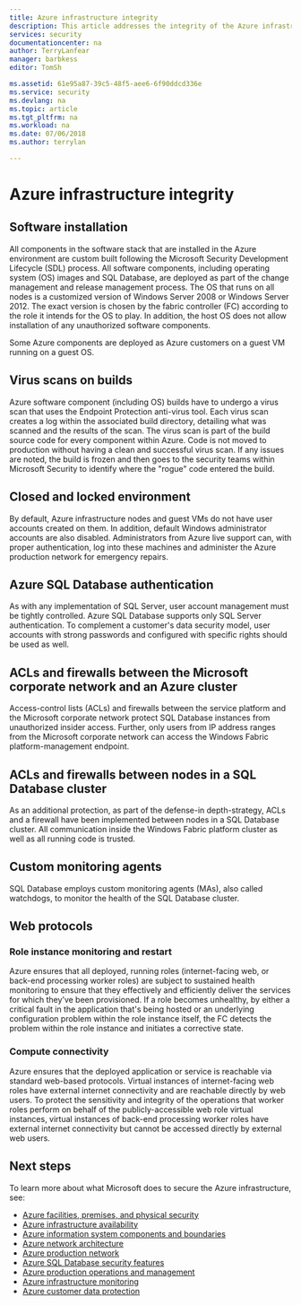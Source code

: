 ```yaml
---
title: Azure infrastructure integrity
description: This article addresses the integrity of the Azure infrastructure.
services: security
documentationcenter: na
author: TerryLanfear
manager: barbkess
editor: TomSh

ms.assetid: 61e95a87-39c5-48f5-aee6-6f90ddcd336e
ms.service: security
ms.devlang: na
ms.topic: article
ms.tgt_pltfrm: na
ms.workload: na
ms.date: 07/06/2018
ms.author: terrylan

---
```


# Azure infrastructure integrity

## Software installation
All components in the software stack that are installed in the Azure environment are custom built following the Microsoft Security Development Lifecycle (SDL) process. All software components, including operating system (OS) images and SQL Database, are deployed as part of the change management and release management process. The OS that runs on all nodes is a customized version of Windows Server 2008 or Windows Server 2012. The exact version is chosen by the fabric controller (FC) according to the role it intends for the OS to play. In addition, the host OS does not allow installation of any unauthorized software components.

Some Azure components are deployed as Azure customers on a guest VM running on a guest OS.

## Virus scans on builds
Azure software component (including OS) builds have to undergo a virus scan that uses the Endpoint Protection anti-virus tool. Each virus scan creates a log within the associated build directory, detailing what was scanned and the results of the scan. The virus scan is part of the build source code for every component within Azure. Code is not moved to production without having a clean and successful virus scan. If any issues are noted, the build is frozen and then goes to the security teams within Microsoft Security to identify where the "rogue" code entered the build.

## Closed and locked environment
By default, Azure infrastructure nodes and guest VMs do not have user accounts created on them. In addition, default Windows administrator accounts are also disabled. Administrators from Azure live support can, with proper authentication, log into these machines and administer the Azure production network for emergency repairs.

## Azure SQL Database authentication
As with any implementation of SQL Server, user account management must be tightly controlled. Azure SQL Database supports only SQL Server authentication. To complement a customer's data security model, user accounts with strong passwords and configured with specific rights should be used as well.

## ACLs and firewalls between the Microsoft corporate network and an Azure cluster
Access-control lists (ACLs) and firewalls between the service platform and the Microsoft corporate network protect SQL Database instances from unauthorized insider access. Further, only users from IP address ranges from the Microsoft corporate network can access the Windows Fabric platform-management endpoint.

## ACLs and firewalls between nodes in a SQL Database cluster
As an additional protection, as part of the defense-in depth-strategy, ACLs and a firewall have been implemented between nodes in a SQL Database cluster. All communication inside the Windows Fabric platform cluster as well as all running code is trusted.

## Custom monitoring agents
SQL Database employs custom monitoring agents (MAs), also called watchdogs, to monitor the health of the SQL Database cluster.

## Web protocols

### Role instance monitoring and restart
Azure ensures that all deployed, running roles (internet-facing web, or back-end processing worker roles) are subject to sustained health monitoring to ensure that they effectively and efficiently deliver the services for which they’ve been provisioned. If a role becomes unhealthy, by either a critical fault in the application that's being hosted or an underlying configuration problem within the role instance itself, the FC detects the problem within the role instance and initiates a corrective state.

### Compute connectivity
Azure ensures that the deployed application or service is reachable via standard web-based protocols. Virtual instances of internet-facing web roles have external internet connectivity and are reachable directly by web users. To protect the sensitivity and integrity of the operations that worker roles perform on behalf of the publicly-accessible web role virtual instances, virtual instances of back-end processing worker roles have external internet connectivity but cannot be accessed directly by external web users.

## Next steps
To learn more about what Microsoft does to secure the Azure infrastructure, see:

- [Azure facilities, premises, and physical security](physical-security.md)
- [Azure infrastructure availability](infrastructure-availability.md)
- [Azure information system components and boundaries](infrastructure-components.md)
- [Azure network architecture](infrastructure-network.md)
- [Azure production network](production-network.md)
- [Azure SQL Database security features](infrastructure-sql.md)
- [Azure production operations and management](infrastructure-operations.md)
- [Azure infrastructure monitoring](infrastructure-monitoring.md)
- [Azure customer data protection](protection-customer-data.md)
